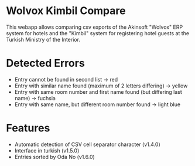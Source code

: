 # Wolvox Kimbil Compare
This webapp allows comparing csv exports of the Akinsoft "Wolvox" ERP system for hotels and the "Kimbil" system for registering hotel guests at the Turkish Ministry of the Interior.

# Detected Errors
* Entry cannot be found in second list -> red
* Entry with similar name found (maximum of 2 letters differing) -> yellow
* Entry with same room number and first name found (but differing last name) -> fuchsia
* Entry with same name, but different room number found -> light blue

# Features
* Automatic detection of CSV cell separator character (v1.4.0)
* Interface in turkish (v1.5.0)
* Entries sorted by Oda No (v1.6.0)
